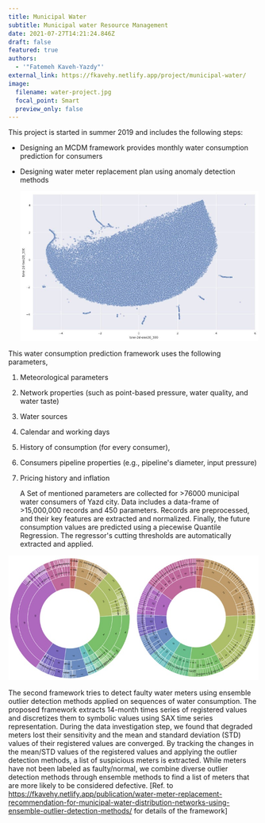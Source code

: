 ```yaml
---
title: Municipal Water
subtitle: Municipal water Resource Management
date: 2021-07-27T14:21:24.846Z
draft: false
featured: true
authors:
  - '"Fatemeh Kaveh-Yazdy"'
external_link: https://fkavehy.netlify.app/project/municipal-water/
image:
  filename: water-project.jpg
  focal_point: Smart
  preview_only: false
---
```

This project is started in summer 2019 and includes the following steps:

* Designing an MCDM framework provides monthly water consumption prediction for consumers 
* Designing water meter replacement plan using anomaly detection methods

  ![](photo_2021-07-27_19-31-21.jpg "The 2D distribution of the consumption records illustrated using t-SNE. ")

 This water consumption prediction framework uses the following parameters,

1. Meteorological parameters
2. Network properties (such as point-based pressure, water quality, and water taste)
3. Water sources 
4. Calendar and working days
5. History of consumption (for every consumer), 
6. Consumers pipeline properties (e.g., pipeline's diameter, input pressure)
7. Pricing history and inflation

   A Set of mentioned parameters are collected for >76000 municipal water consumers of Yazd city. Data includes a data-frame of >15,000,000 records and 450 parameters. Records are preprocessed, and their key features are extracted and normalized. Finally, the future consumption values are predicted using a piecewise Quantile Regression. The regressor's cutting thresholds are automatically extracted and applied. 

![](sunburts.jpg "Sunbursts of sequences of the discretized values registered by normal and faulty water meters. ")

The second framework tries to detect faulty water meters using ensemble outlier detection methods applied on sequences of water consumption. The proposed framework extracts 14-month times series of registered values and discretizes them to symbolic values using SAX time series representation. During the data investigation step, we found that degraded meters lost their sensitivity and the mean and standard deviation (STD) values of their registered values are converged. By tracking the changes in the mean/STD values of the registered values and applying the outlier detection methods, a list of suspicious meters is extracted. While meters have not been labeled as faulty/normal, we combine diverse outlier detection methods through ensemble methods to find a list of meters that are more likely to be considered defective.  [Ref. to <https://fkavehy.netlify.app/publication/water-meter-replacement-recommendation-for-municipal-water-distribution-networks-using-ensemble-outlier-detection-methods/> for details of the framework]